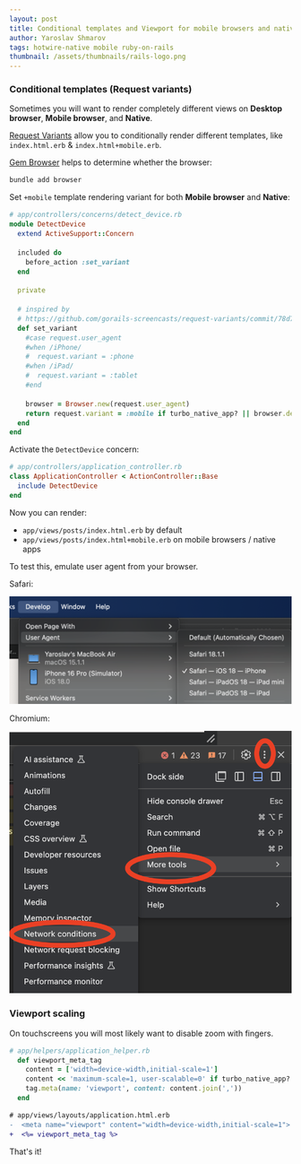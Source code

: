 ```yaml
---
layout: post
title: Conditional templates and Viewport for mobile browsers and native apps
author: Yaroslav Shmarov
tags: hotwire-native mobile ruby-on-rails
thumbnail: /assets/thumbnails/rails-logo.png
---
```


### Conditional templates (Request variants)

Sometimes you will want to render completely different views on **Desktop browser**, **Mobile browser**, and **Native**.

[Request Variants](https://guides.rubyonrails.org/layouts_and_rendering.html#the-variants-option) allow you to conditionally render different templates, like `index.html.erb` & `index.html+mobile.erb`.

[Gem Browser](https://github.com/fnando/browser) helps to determine whether the browser: 

```sh
bundle add browser
```

Set `+mobile` template rendering variant for both **Mobile browser** and **Native**:

```ruby
# app/controllers/concerns/detect_device.rb
module DetectDevice
  extend ActiveSupport::Concern

  included do
    before_action :set_variant
  end

  private

  # inspired by
  # https://github.com/gorails-screencasts/request-variants/commit/78d72b59a0a35ce4df2de8dcb0626001bfc87a5e#diff-95144019706bb2c1ee8edff448ecc0bf5d182e3dc4faf41b2a99d753b97b2999R8
  def set_variant
    #case request.user_agent
    #when /iPhone/
    #  request.variant = :phone
    #when /iPad/
    #  request.variant = :tablet
    #end

    browser = Browser.new(request.user_agent)
    return request.variant = :mobile if turbo_native_app? || browser.device.mobile?
  end
end
```

Activate the `DetectDevice` concern:

```ruby
# app/controllers/application_controller.rb
class ApplicationController < ActionController::Base
  include DetectDevice
end
```

Now you can render:

- `app/views/posts/index.html.erb` by default
- `app/views/posts/index.html+mobile.erb` on mobile browsers / native apps

To test this, emulate user agent from your browser.

Safari:

![safari-user-agent](/assets/images/safari-user-agent.png)

Chromium:

![chromium-user-agent](/assets/images/chromium-user-agent.png)

### Viewport scaling

On touchscreens you will most likely want to disable zoom with fingers.

```ruby
# app/helpers/application_helper.rb
  def viewport_meta_tag
    content = ['width=device-width,initial-scale=1']
    content << 'maximum-scale=1, user-scalable=0' if turbo_native_app? || browser.device.mobile?
    tag.meta(name: 'viewport', content: content.join(','))
  end
```

```diff
# app/views/layouts/application.html.erb
-  <meta name="viewport" content="width=device-width,initial-scale=1">
+  <%= viewport_meta_tag %>
```

That's it!
